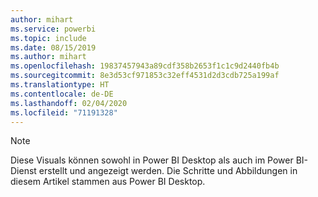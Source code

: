 ```yaml
---
author: mihart
ms.service: powerbi
ms.topic: include
ms.date: 08/15/2019
ms.author: mihart
ms.openlocfilehash: 19837457943a89cdf358b2653f1c1c9d2440fb4b
ms.sourcegitcommit: 8e3d53cf971853c32eff4531d2d3cdb725a199af
ms.translationtype: HT
ms.contentlocale: de-DE
ms.lasthandoff: 02/04/2020
ms.locfileid: "71191328"
---
```

>[!NOTE]
>Diese Visuals können sowohl in Power BI Desktop als auch im Power BI-Dienst erstellt und angezeigt werden. Die Schritte und Abbildungen in diesem Artikel stammen aus Power BI Desktop. 
